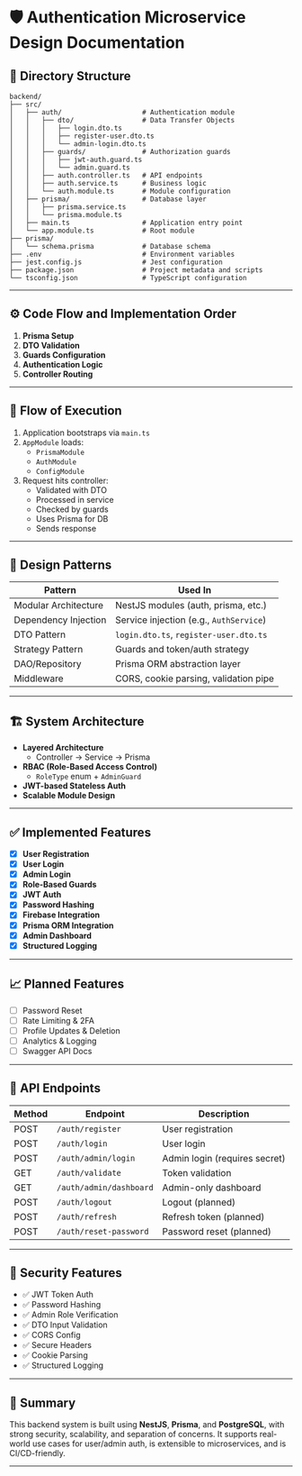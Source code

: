# 🛡️ Authentication Microservice Design Documentation

## 📁 Directory Structure

```
backend/
├── src/
│   ├── auth/                    # Authentication module
│   │   ├── dto/                 # Data Transfer Objects
│   │   │   ├── login.dto.ts
│   │   │   ├── register-user.dto.ts
│   │   │   └── admin-login.dto.ts
│   │   ├── guards/              # Authorization guards
│   │   │   ├── jwt-auth.guard.ts
│   │   │   └── admin.guard.ts
│   │   ├── auth.controller.ts   # API endpoints
│   │   ├── auth.service.ts      # Business logic
│   │   └── auth.module.ts       # Module configuration
│   ├── prisma/                  # Database layer
│   │   ├── prisma.service.ts
│   │   └── prisma.module.ts
│   ├── main.ts                  # Application entry point
│   └── app.module.ts            # Root module
├── prisma/
│   └── schema.prisma            # Database schema
├── .env                         # Environment variables
├── jest.config.js               # Jest configuration
├── package.json                 # Project metadata and scripts
└── tsconfig.json                # TypeScript configuration
```

---

## ⚙️ Code Flow and Implementation Order

1. **Prisma Setup**
2. **DTO Validation**
3. **Guards Configuration**
4. **Authentication Logic**
5. **Controller Routing**

---

## 🎯 Flow of Execution

1. Application bootstraps via `main.ts`
2. `AppModule` loads:
   - `PrismaModule`
   - `AuthModule`
   - `ConfigModule`
3. Request hits controller:
   - Validated with DTO
   - Processed in service
   - Checked by guards
   - Uses Prisma for DB
   - Sends response

---

## 🧩 Design Patterns

| Pattern              | Used In                                   |
|----------------------|--------------------------------------------|
| Modular Architecture | NestJS modules (auth, prisma, etc.)        |
| Dependency Injection | Service injection (e.g., `AuthService`)    |
| DTO Pattern          | `login.dto.ts`, `register-user.dto.ts`    |
| Strategy Pattern     | Guards and token/auth strategy             |
| DAO/Repository       | Prisma ORM abstraction layer               |
| Middleware           | CORS, cookie parsing, validation pipe      |

---

## 🏗️ System Architecture

- **Layered Architecture**
  - Controller → Service → Prisma
- **RBAC (Role-Based Access Control)**
  - `RoleType` enum + `AdminGuard`
- **JWT-based Stateless Auth**
- **Scalable Module Design**

---

## ✅ Implemented Features

- [x] **User Registration**
- [x] **User Login**
- [x] **Admin Login**
- [x] **Role-Based Guards**
- [x] **JWT Auth**
- [x] **Password Hashing**
- [x] **Firebase Integration**
- [x] **Prisma ORM Integration**
- [x] **Admin Dashboard**
- [x] **Structured Logging**

---

## 📈 Planned Features

- [ ] Password Reset
- [ ] Rate Limiting & 2FA
- [ ] Profile Updates & Deletion
- [ ] Analytics & Logging
- [ ] Swagger API Docs

---

## 📡 API Endpoints

| Method | Endpoint                     | Description                         |
|--------|------------------------------|-------------------------------------|
| POST   | `/auth/register`             | User registration                   |
| POST   | `/auth/login`                | User login                          |
| POST   | `/auth/admin/login`          | Admin login (requires secret)       |
| GET    | `/auth/validate`             | Token validation                    |
| GET    | `/auth/admin/dashboard`      | Admin-only dashboard                |
| POST   | `/auth/logout`               | Logout (planned)                    |
| POST   | `/auth/refresh`              | Refresh token (planned)             |
| POST   | `/auth/reset-password`       | Password reset (planned)            |

---

## 🔐 Security Features

- ✅ JWT Token Auth
- ✅ Password Hashing
- ✅ Admin Role Verification
- ✅ DTO Input Validation
- ✅ CORS Config
- ✅ Secure Headers
- ✅ Cookie Parsing
- ✅ Structured Logging

---

## 🧠 Summary

This backend system is built using **NestJS**, **Prisma**, and **PostgreSQL**, with strong security, scalability, and separation of concerns. It supports real-world use cases for user/admin auth, is extensible to microservices, and is CI/CD-friendly.

---

